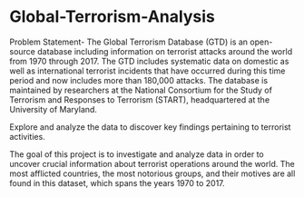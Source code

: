 # Global-Terrorism-Analysis
Problem Statement- The Global Terrorism Database (GTD) is an open-source database including information on terrorist attacks around the world from 1970 through 2017. The GTD includes systematic data on domestic as well as international terrorist incidents that have occurred during this time period and now includes more than 180,000 attacks. The database is maintained by researchers at the National Consortium for the Study of Terrorism and Responses to Terrorism (START), headquartered at the University of Maryland.

Explore and analyze the data to discover key findings pertaining to terrorist activities.

The goal of this project is to investigate and analyze data in order to uncover crucial information about terrorist operations around the world. The most afflicted countries, the most notorious groups, and their motives are all found in this dataset, which spans the years 1970 to 2017. 
